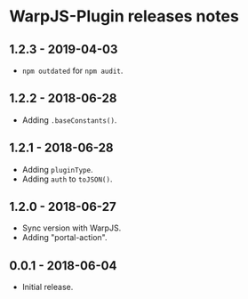 # WarpJS-Plugin releases notes

## 1.2.3 - 2019-04-03

- `npm outdated` for `npm audit`.

## 1.2.2 - 2018-06-28

- Adding `.baseConstants()`.

## 1.2.1 - 2018-06-28

- Adding `pluginType`.
- Adding `auth` to `toJSON()`.

## 1.2.0 - 2018-06-27

- Sync version with WarpJS.
- Adding "portal-action".

## 0.0.1 - 2018-06-04

- Initial release.
